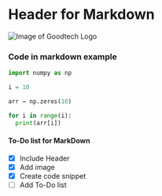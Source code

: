# Header for Markdown

![Image of Goodtech Logo](https://www.norwep.com/partners/goodtech-as/_/image/924f9853-a101-4a7c-a9d8-397debca3bee:92c33c9baf60eb83ebc726f210ca74dff6d16b4d/width-340/goodtech-logo-black-01(3).jpg)



### Code in markdown example

``` python
import numpy as np

i = 10

arr = np.zeros(10)

for i in range(i):
  print(arr[i])

```
 #### To-Do list for MarkDown

- [x] Include Header
- [x] Add image
- [x] Create code snippet
- [ ] Add To-Do list
